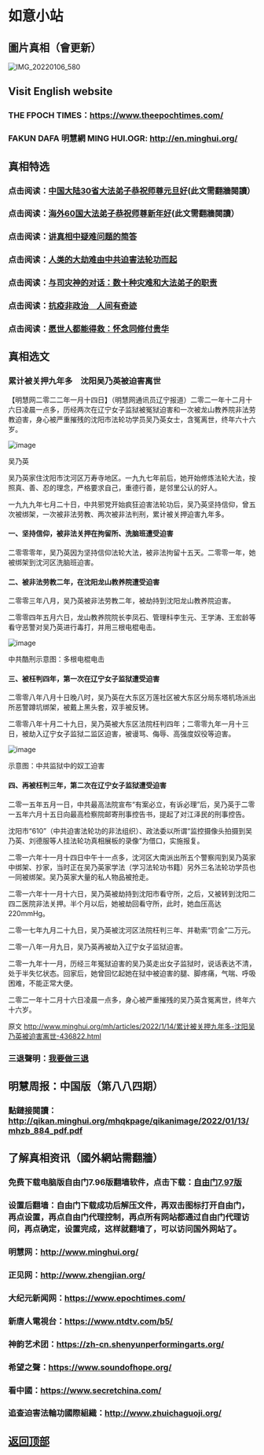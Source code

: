 # 如意小站

## 圖片真相（會更新）

![IMG_20220106_580](https://user-images.githubusercontent.com/79625284/149488296-a061b569-21f1-4297-ac9b-a073ab06f570.jpg)

## Visit English website

### THE FPOCH TIMES：https://www.theepochtimes.com/

### FAKUN DAFA 明慧網 MING HUI.OGR: http://en.minghui.org/

## 真相特选

### 点击阅读：[中国大陆30省大法弟子恭祝师尊元旦好](https://greetings.minghui.org/mh/articles/2021/12/31/%E4%B8%AD%E5%9B%BD%E5%A4%A7%E9%99%8630%E7%9C%81%E5%A4%A7%E6%B3%95%E5%BC%9F%E5%AD%90%E6%81%AD%E7%A5%9D%E5%B8%88%E5%B0%8A%E5%85%83%E6%97%A6%E5%A5%BD-436087.html)(此文需翻牆閱讀）

### 点击阅读：[海外60国大法弟子恭祝师尊新年好](https://greetings.minghui.org/mh/articles/2022/1/1/%E6%B5%B7%E5%A4%9660%E5%9B%BD%E5%A4%A7%E6%B3%95%E5%BC%9F%E5%AD%90%E6%81%AD%E7%A5%9D%E5%B8%88%E5%B0%8A%E6%96%B0%E5%B9%B4%E5%A5%BD-435930.html)(此文需翻牆閱讀）

### 点击阅读：[讲真相中疑难问题的简答](https://github.com/pinhe91/jcxw3/tree/main)

### 点击阅读：[人类的大劫难由中共迫害法轮功而起](https://github.com/pinhe91/jcxw4/tree/main) 

### 点击阅读：[与司灾神的对话：数十种灾难和大法弟子的职责](https://github.com/pinhe91/jcxw1/tree/main) 

### 点击阅读：[抗疫非政治　人间有奇迹](https://github.com/pinhe91/jcxw2/tree/main) 

### 点击阅读：[愿世人都能得救：怀念同修付贵华](https://github.com/pinhe91/jcxw5/tree/main)

## 真相选文

### 累计被关押九年多　沈阳吴乃英被迫害离世

【明慧网二零二二年一月十四日】（明慧网通讯员辽宁报道）二零二一年十二月十六日凌晨一点多，历经两次在辽宁女子监狱被冤狱迫害和一次被龙山教养院非法劳教迫害，身心被严重摧残的沈阳市法轮功学员吴乃英女士，含冤离世，终年六十六岁。

![image](https://user-images.githubusercontent.com/79625284/149487689-15983940-1958-427a-9b76-c60aa35af560.png)

吴乃英

吴乃英家住沈阳市沈河区万寿寺地区。一九九七年前后，她开始修炼法轮大法，按照真、善、忍的理念，严格要求自己，重德行善，是邻里公认的好人。

一九九九年七月二十日，中共邪党开始疯狂迫害法轮功后，吴乃英坚持信仰，曾五次被绑架，一次被非法劳教、两次被非法判刑，累计被关押迫害九年多。

#### 一、坚持信仰，被非法关押在拘留所、洗脑班遭受迫害

二零零零年，吴乃英因为坚持信仰法轮大法，被非法拘留十五天。二零零一年，她被绑架到沈河区洗脑班迫害。

#### 二、被非法劳教二年，在沈阳龙山教养院遭受迫害

二零零三年八月，吴乃英被非法劳教二年，被劫持到沈阳龙山教养院迫害。

二零零四年五月六日，龙山教养院院长李凤石、管理科李生元、王学涛、王宏龄等看守恶警对吴乃英进行毒打，并用三根电棍电击。

![image](https://user-images.githubusercontent.com/79625284/149487791-3ca298e5-956f-47f1-a43c-bb5ca96d90a2.png)

中共酷刑示意图：多根电棍电击

#### 三、被枉判四年，第一次在辽宁女子监狱遭受迫害

二零零八年八月十日晚八时，吴乃英在大东区万莲社区被大东区分局东塔机场派出所恶警蹲坑绑架，被戴上黑头套，双手被反铐。

二零零八年十月二十九日，吴乃英被大东区法院枉判四年；二零零九年一月十三日，被劫入辽宁女子监狱二监区迫害，被谩骂、侮辱、高强度奴役等迫害。

![image](https://user-images.githubusercontent.com/79625284/149487865-6276d0cc-5d12-4392-ac7c-c9177ea68689.png)

示意图：中共监狱中的奴工迫害

#### 四、再被枉判三年，第二次在辽宁女子监狱遭受迫害

二零一五年五月一日，中共最高法院宣布“有案必立，有诉必理”后，吴乃英于二零一五年六月十五日向最高检察院邮寄刑事控告书，提起了对江泽民的刑事控告。

沈阳市“610”（中共迫害法轮功的非法组织）、政法委以所谓“监控摄像头拍摄到吴乃英、刘德服等人挂法轮功真相展板的录像”为借口，实施报复。

二零一六年十一月十四日中午十一点多，沈河区大南派出所五个警察闯到吴乃英家中绑架、抄家，当时正在吴乃英家学法（学习法轮功书籍）另外三名法轮功学员也一同被绑架。吴乃英家大量的私人物品被抢走。

二零一六年十一月十六日，吴乃英被劫持到沈阳市看守所，之后，又被转到沈阳二四二医院非法关押。半个月以后，她被劫回看守所，此时，她血压高达220mmHg。

二零一七年九月二十九日，吴乃英被沈河区法院枉判三年、并勒索“罚金”二万元。

二零一八年一月九日，吴乃英再被劫入辽宁女子监狱迫害。

二零一九年十一月，历经三年冤狱迫害的吴乃英走出女子监狱时，说话表达不清，处于半失忆状态。回家后，她曾回忆起她在狱中被迫害的腿、脚疼痛，气喘、呼吸困难，不能正常大便。

二零二一年十二月十六日凌晨一点多，身心被严重摧残的吴乃英含冤离世，终年六十六岁。

原文 http://www.minghui.org/mh/articles/2022/1/14/累计被关押九年多-沈阳吴乃英被迫害离世-436822.html

### 三退聲明：[我要做三退](https://tuidang.epochtimes.com/)

## 明慧周报：中国版（第八八四期）

### 點鏈接閱讀：http://qikan.minghui.org/mhqkpage/qikanimage/2022/01/13/mhzb_884_pdf.pdf

## 了解真相资讯（國外網站需翻牆）

### 免费下载电脑版自由门7.96版翻墙软件，点击下载：[自由门7.97版](https://github.com/pinhe91/tuiguang/files/6839679/fg797r.zip)

### 设置后翻墙：自由门下载成功后解压文件，再双击图标打开自由门，再点设置，再点自由门代理控制，再点所有网站都通过自由门代理访问，再点确定，设置完成，这样就翻墙了，可以访问国外网站了。

### 明慧网：http://www.minghui.org/

### 正见网：http://www.zhengjian.org/

### 大纪元新闻网：https://www.epochtimes.com/

### 新唐人電視台：https://www.ntdtv.com/b5/

### 神韵艺术团：https://zh-cn.shenyunperformingarts.org/

### 希望之聲：https://www.soundofhope.org/

### 看中國：https://www.secretchina.com/

### 追查迫害法輪功國際組織：http://www.zhuichaguoji.org/

## [返回顶部](https://git.io/Js3EY)
